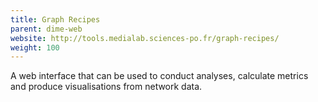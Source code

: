 ```yaml
---
title: Graph Recipes
parent: dime-web
website: http://tools.medialab.sciences-po.fr/graph-recipes/
weight: 100
---
```


A web interface that can be used to conduct analyses, calculate metrics and produce visualisations from network data.
